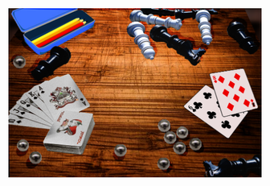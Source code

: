 <html>
<head>
<title>Old-Game home</title>
</head>
<body>
<img src= "Old-game-Home.png" background-size:Cover usemap="#map"/>
<map name="map">
<area shape="rect" coords="470,0,1020,240" href="https://lichess.org/">
<area shape="rect" coords="0,260,340,590" href="https://www.i-gamer.net/play/1595.html">
<area shape="rect" coords="600,440,790,580" href="https://www.i-gamer.net/play/994.html">
</map>
</body>
</html>
